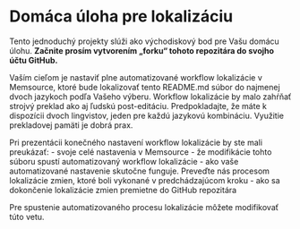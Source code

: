 # Domáca úloha pre lokalizáciu
Tento jednoduchý projekty slúži ako východiskový bod pre Vašu domácu úlohu. **Začnite prosím vytvorením „forku“ tohoto repozitára do svojho účtu GitHub.**

Vaším cieľom je nastaviť plne automatizované workflow lokalizácie v Memsource, ktoré bude lokalizovať tento README.md súbor do najmenej dvoch jazykoch podľa Vašeho výberu. Workflow lokalizácie by malo zahŕňať strojvý preklad ako aj ľudskú post-editáciu. Predpokladajte, že máte k dispozícii dvoch lingvistov, jeden pre každú jazykovú kombináciu. Využitie prekladovej pamäti je dobrá prax.

Pri prezentácii konečného nastavení workflow lokalizácie by ste mali preukázať:
\- svoje celé nastavenia v Memsource
\- že modifikácie tohto súboru spustí automatizovaný workflow lokalizácie
\- ako vaše automatizované nastavenie skutočne funguje. Preveďte nás procesom lokalizácie zmien, ktoré boli vykonané v predchádzajúcom kroku
\- ako sa dokončenie lokalizácie zmien premietne do GitHub repozitára

Pre spustenie automatizovaného procesu lokalizácie môžete modifikovať túto vetu.
